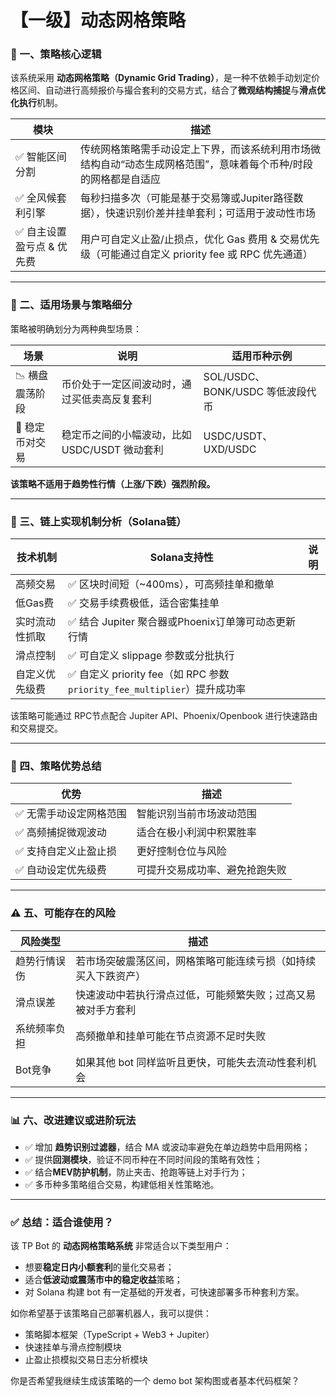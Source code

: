 # 【一级】动态网格策略

### 🧠 一、策略核心逻辑

该系统采用 **动态网格策略（Dynamic Grid Trading）**，是一种不依赖手动划定价格区间、自动进行高频报价与撮合套利的交易方式，结合了**微观结构捕捉**与**滑点优化执行**机制。

| 模块                      | 描述                                                         |
| ------------------------- | ------------------------------------------------------------ |
| ✅ 智能区间分割            | 传统网格策略需手动设定上下界，而该系统利用市场微结构自动“动态生成网格范围”，意味着每个币种/时段的网格都是自适应 |
| ✅ 全⻛候套利引擎          | 每秒扫描多次（可能是基于交易簿或Jupiter路径数据），快速识别价差并挂单套利；可适用于波动性市场 |
| ✅ 自主设置盈亏点 & 优先费 | 用户可自定义止盈/止损点，优化 Gas 费用 & 交易优先级（可能通过自定义 priority fee 或 RPC 优先通道） |

------

### 🧩 二、适用场景与策略细分

策略被明确划分为两种典型场景：

| 场景           | 说明                                          | 适用币种示例                     |
| -------------- | --------------------------------------------- | -------------------------------- |
| 📉 横盘震荡阶段 | 币价处于一定区间波动时，通过买低卖高反复套利  | SOL/USDC、BONK/USDC 等低波段代币 |
| 💱 稳定币对交易 | 稳定币之间的小幅波动，比如 USDC/USDT 微动套利 | USDC/USDT、UXD/USDC              |

**该策略不适用于趋势性行情（上涨/下跌）强烈阶段。**

------

### 🔧 三、链上实现机制分析（Solana链）

| 技术机制       | Solana支持性                                                 | 说明 |
| -------------- | ------------------------------------------------------------ | ---- |
| 高频交易       | ✅ 区块时间短（~400ms），可高频挂单和撤单                     |      |
| 低Gas费        | ✅ 交易手续费极低，适合密集挂单                               |      |
| 实时流动性抓取 | ✅ 结合 Jupiter 聚合器或Phoenix订单簿可动态更新行情           |      |
| 滑点控制       | ✅ 可自定义 slippage 参数或分批执行                           |      |
| 自定义优先级费 | ✅ 自定义 priority fee（如 RPC 参数 `priority_fee_multiplier`）提升成功率 |      |

该策略可能通过 RPC节点配合 Jupiter API、Phoenix/Openbook 进行快速路由和交易提交。

------

### 🧠 四、策略优势总结

| 优势                   | 描述                           |
| ---------------------- | ------------------------------ |
| ✅ 无需手动设定网格范围 | 智能识别当前市场波动范围       |
| ✅ 高频捕捉微观波动     | 适合在极小利润中积累胜率       |
| ✅ 支持自定义止盈止损   | 更好控制仓位与风险             |
| ✅ 自动设定优先级费     | 可提升交易成功率、避免抢跑失败 |

------

### ⚠️ 五、可能存在的风险

| 风险类型     | 描述                                                         |
| ------------ | ------------------------------------------------------------ |
| 趋势行情误伤 | 若市场突破震荡区间，网格策略可能连续亏损（如持续买入下跌资产） |
| 滑点误差     | 快速波动中若执行滑点过低，可能频繁失败；过高又易被对手方套利 |
| 系统频率负担 | 高频撤单和挂单可能在节点资源不足时失败                       |
| Bot竞争      | 如果其他 bot 同样监听且更快，可能失去流动性套利机会          |

------

### 📊 六、改进建议或进阶玩法

- ✅ 增加 **趋势识别过滤器**，结合 MA 或波动率避免在单边趋势中启用网格；
- ✅ 提供**回测模块**，验证不同币种在不同时间段的策略有效性；
- ✅ 结合**MEV防护机制**，防止夹击、抢跑等链上对手行为；
- ✅ 多币种多策略组合交易，构建低相关性策略池。

------

### ✅ 总结：适合谁使用？

该 TP Bot 的 **动态网格策略系统** 非常适合以下类型用户：

- 想要**稳定日内小额套利**的量化交易者；
- 适合**低波动或震荡市中的稳定收益**策略；
- 对 Solana 构建 bot 有一定基础的开发者，可快速部署多币种套利方案。

如你希望基于该策略自己部署机器人，我可以提供：

- 策略脚本框架（TypeScript + Web3 + Jupiter）
- 快速挂单与滑点控制模块
- 止盈止损模拟交易日志分析模块

你是否希望我继续生成该策略的一个 demo bot 架构图或者基本代码框架？